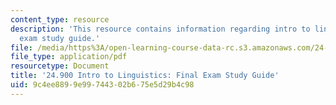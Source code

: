 ```yaml
---
content_type: resource
description: 'This resource contains information regarding intro to linguistics: final
  exam study guide.'
file: /media/https%3A/open-learning-course-data-rc.s3.amazonaws.com/24-900-introduction-to-linguistics-fall-2012/9c4ee8899e99744302b675e5d29b4c98_MIT24_900F12_FinlExamGuide.pdf
file_type: application/pdf
resourcetype: Document
title: '24.900 Intro to Linguistics: Final Exam Study Guide'
uid: 9c4ee889-9e99-7443-02b6-75e5d29b4c98
---
```

